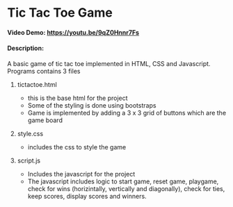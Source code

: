 # Tic Tac Toe Game
#### Video Demo: https://youtu.be/9qZ0Hnnr7Fs
#### Description:
A basic game of tic tac toe implemented in HTML, CSS and Javascript.
Programs contains 3 files
1. tictactoe.html
   - this is the base html for the project
   - Some of the styling is done using bootstraps
   - Game is implemented by adding a 3 x 3 grid of buttons which are the game board
     
2. style.css
   - includes the css to style the game
  
3. script.js
   - Includes the javascript for the project
   - The javascript includes logic to start game, reset game, playgame, check for wins (horizintally, vertically and diagonally), check for ties, keep scores, display scores and winners.
  
  
